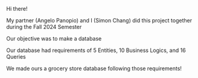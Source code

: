 Hi there!

My partner (Angelo Panopio) and I (Simon Chang) did this project together during the Fall 2024 Semester

Our objective was to make a database

Our database had requirements of 5 Entities, 10 Business Logics, and 16 Queries

We made ours a grocery store database following those requirements!
